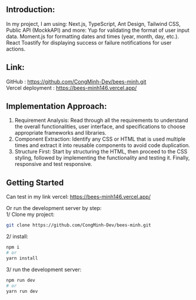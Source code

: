 ## Introduction:

In my project, I am using: Next.js, TypeScript, Ant Design, Tailwind CSS, Public API (MockkAPI) and more:
Yup for validating the format of user input data.
Moment.js for formatting dates and times (year, month, day, etc.).
React Toastify for displaying success or failure notifications for user actions.

## Link:

GitHub :            https://github.com/CongMinh-Dev/bees-minh.git  
Vercel deployment : https://bees-minh146.vercel.app/  

## Implementation Approach:
1. Requirement Analysis: Read through all the requirements to understand the overall functionalities, user interface, and specifications to choose appropriate frameworks and libraries.
2. Component Extraction: Identify any CSS or HTML that is used multiple times and extract it into reusable components to avoid code duplication.
4. Structure First: Start by structuring the HTML, then proceed to the CSS styling, followed by implementing the functionality and testing it. Finally, responsive and test responsive.


## Getting Started
Can test in my link vercel: https://bees-minh146.vercel.app/  

Or run the development server by step:  
1/ Clone my project:
```bash
git clone https://github.com/CongMinh-Dev/bees-minh.git
```
2/ install:
```bash
npm i
# or
yarn install
```

3/ run the development server:
```bash
npm run dev
# or
yarn run dev
```


